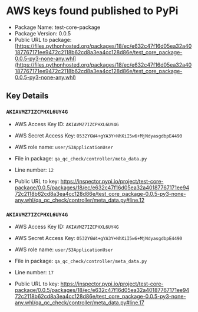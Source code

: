 # AWS keys found published to PyPi

* Package Name: test-core-package
* Package Version: 0.0.5
* Public URL to package: [https://files.pythonhosted.org/packages/18/ec/e632c47f16d05ea32a40187767171ee9472c2118b62cd8a3ea4cc128d86e/test_core_package-0.0.5-py3-none-any.whl](https://files.pythonhosted.org/packages/18/ec/e632c47f16d05ea32a40187767171ee9472c2118b62cd8a3ea4cc128d86e/test_core_package-0.0.5-py3-none-any.whl)

## Key Details

### `AKIAVMZ7IZCPHXL6UY4G`

* AWS Access Key ID: `AKIAVMZ7IZCPHXL6UY4G`
* AWS Secret Access Key: `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` 
* AWS role name: `user/S3ApplicationUser`
* File in package: `qa_qc_check/controller/meta_data.py`
* Line number: `12`

* Public URL to key: https://inspector.pypi.io/project/test-core-package/0.0.5/packages/18/ec/e632c47f16d05ea32a40187767171ee9472c2118b62cd8a3ea4cc128d86e/test_core_package-0.0.5-py3-none-any.whl/qa_qc_check/controller/meta_data.py#line.12



### `AKIAVMZ7IZCPHXL6UY4G`

* AWS Access Key ID: `AKIAVMZ7IZCPHXL6UY4G`
* AWS Secret Access Key: `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` 
* AWS role name: `user/S3ApplicationUser`
* File in package: `qa_qc_check/controller/meta_data.py`
* Line number: `17`

* Public URL to key: https://inspector.pypi.io/project/test-core-package/0.0.5/packages/18/ec/e632c47f16d05ea32a40187767171ee9472c2118b62cd8a3ea4cc128d86e/test_core_package-0.0.5-py3-none-any.whl/qa_qc_check/controller/meta_data.py#line.17


